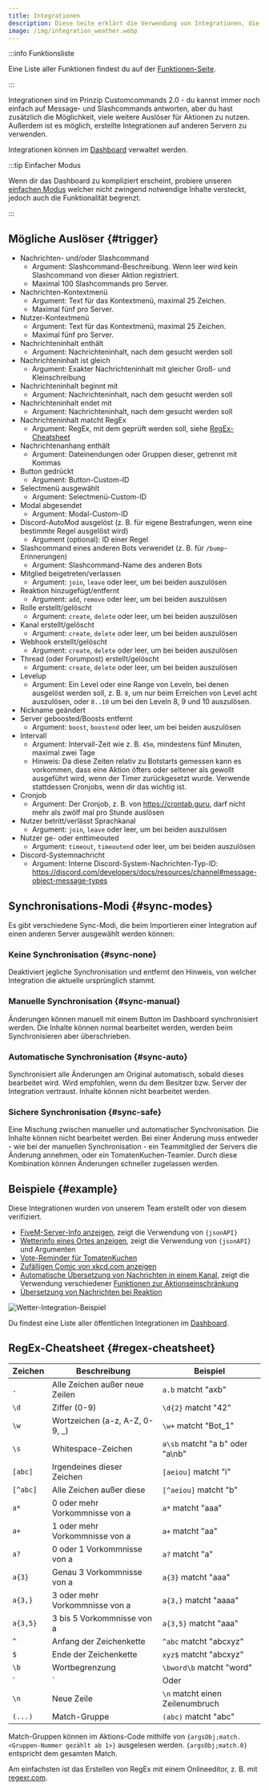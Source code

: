 ```yaml
---
title: Integrationen
description: Diese Seite erklärt die Verwendung von Integrationen, die nächste Version von Customcommands.
image: /img/integration_weather.webp
---
```


:::info Funktionsliste

Eine Liste aller Funktionen findest du auf der [Funktionen-Seite](/category/action-functions).

:::

Integrationen sind im Prinzip Customcommands 2.0 - du kannst immer noch einfach auf Message- und Slashcommands antworten, aber du hast zusätzlich die Möglichkeit, viele weitere Auslöser für Aktionen zu nutzen.
Außerdem ist es möglich, erstellte Integrationen auf anderen Servern zu verwenden.

Integrationen können im [Dashboard](https://tomatenkuchen.com/dashboard/integrations) verwaltet werden.

:::tip Einfacher Modus

Wenn dir das Dashboard zu kompliziert erscheint, probiere unseren [einfachen Modus](https://tomatenkuchen.com/dashboard/integrations?cc=1) welcher nicht zwingend notwendige Inhalte versteckt, jedoch auch die Funktionalität begrenzt.

:::

## Mögliche Auslöser {#trigger}

- Nachrichten- und/oder Slashcommand
	- Argument: Slashcommand-Beschreibung. Wenn leer wird kein Slashcommand von dieser Aktion registriert.
	- Maximal 100 Slashcommands pro Server.
- Nachrichten-Kontextmenü
	- Argument: Text für das Kontextmenü, maximal 25 Zeichen.
	- Maximal fünf pro Server.
- Nutzer-Kontextmenü
	- Argument: Text für das Kontextmenü, maximal 25 Zeichen.
	- Maximal fünf pro Server.
- Nachrichteninhalt enthält
	- Argument: Nachrichteninhalt, nach dem gesucht werden soll
- Nachrichteninhalt ist gleich
	- Argument: Exakter Nachrichteninhalt mit gleicher Groß- und Kleinschreibung
- Nachrichteninhalt beginnt mit
	- Argument: Nachrichteninhalt, nach dem gesucht werden soll
- Nachrichteninhalt endet mit
	- Argument: Nachrichteninhalt, nach dem gesucht werden soll
- Nachrichteninhalt matcht RegEx
	- Argument: RegEx, mit dem geprüft werden soll, siehe [RegEx-Cheatsheet](#regex-cheatsheet)
- Nachrichtenanhang enthält
	- Argument: Dateinendungen oder Gruppen dieser, getrennt mit Kommas
- Button gedrückt
	- Argument: Button-Custom-ID
- Selectmenü ausgewählt
	- Argument: Selectmenü-Custom-ID
- Modal abgesendet
	- Argument: Modal-Custom-ID
- Discord-AutoMod ausgelöst (z. B. für eigene Bestrafungen, wenn eine bestimmte Regel ausgelöst wird)
	- Argument (optional): ID einer Regel
- Slashcommand eines anderen Bots verwendet (z. B. für `/bump`-Erinnerungen)
	- Argument: Slashcommand-Name des anderen Bots
- Mitglied beigetreten/verlassen
	- Argument: `join`, `leave` oder leer, um bei beiden auszulösen
- Reaktion hinzugefügt/entfernt
	- Argument: `add`, `remove` oder leer, um bei beiden auszulösen
- Rolle erstellt/gelöscht
	- Argument: `create`, `delete` oder leer, um bei beiden auszulösen
- Kanal erstellt/gelöscht
	- Argument: `create`, `delete` oder leer, um bei beiden auszulösen
- Webhook erstellt/gelöscht
	- Argument: `create`, `delete` oder leer, um bei beiden auszulösen
- Thread (oder Forumpost) erstellt/gelöscht
	- Argument: `create`, `delete` oder leer, um bei beiden auszulösen
- Levelup
	- Argument: Ein Level oder eine Range von Leveln, bei denen ausgelöst werden soll, z. B. `8`, um nur beim Erreichen von Level acht auszulösen, oder `8..10` um bei den Leveln 8, 9 und 10 auszulösen.
- Nickname geändert
- Server geboosted/Boosts entfernt
	- Argument: `boost`, `boostend` oder leer, um bei beiden auszulösen
- Intervall
	- Argument: Intervall-Zeit wie z. B. `45m`, mindestens fünf Minuten, maximal zwei Tage
	- Hinweis: Da diese Zeiten relativ zu Botstarts gemessen kann es vorkommen, dass eine Aktion öfters oder seltener als gewollt ausgeführt wird, wenn der Timer zurückgesetzt wurde. Verwende stattdessen Cronjobs, wenn dir das wichtig ist.
- Cronjob
	- Argument: Der Cronjob, z. B. von https://crontab.guru, darf nicht mehr als zwölf mal pro Stunde auslösen
- Nutzer betritt/verlässt Sprachkanal
	- Argument: `join`, `leave` oder leer, um bei beiden auszulösen
- Nutzer ge- oder enttimeouted
	- Argument: `timeout`, `timeoutend` oder leer, um bei beiden auszulösen
- Discord-Systemnachricht
	- Argument: Interne Discord-System-Nachrichten-Typ-ID: https://discord.com/developers/docs/resources/channel#message-object-message-types

## Synchronisations-Modi {#sync-modes}

Es gibt verschiedene Sync-Modi, die beim Importieren einer Integration auf einen anderen Server ausgewählt werden können:

### Keine Synchronisation {#sync-none}

Deaktiviert jegliche Synchronisation und entfernt den Hinweis, von welcher Integration die aktuelle ursprünglich stammt.

### Manuelle Synchronisation {#sync-manual}

Änderungen können manuell mit einem Button im Dashboard synchronisiert werden. Die Inhalte können normal bearbeitet werden, werden beim Synchronisieren aber überschrieben.

### Automatische Synchronisation {#sync-auto}

Synchronisiert alle Änderungen am Original automatisch, sobald dieses bearbeitet wird. Wird empfohlen, wenn du dem Besitzer bzw. Server der Integration vertraust. Inhalte können nicht bearbeitet werden.

### Sichere Synchronisation {#sync-safe}

Eine Mischung zwischen manueller und automatischer Synchronisation. Die Inhalte können nicht bearbeitet werden. Bei einer Änderung muss entweder - wie bei der manuellen Synchronisation - ein Teammitglied der Servers die Änderung annehmen, oder ein TomatenKuchen-Teamler. Durch diese Kombination können Änderungen schneller zugelassen werden.

## Beispiele {#example}

Diese Integrationen wurden von unserem Team erstellt oder von diesem verifiziert.

- [FiveM-Server-Info anzeigen](https://tomatenkuchen.com/dashboard/integrations?info=fivem), zeigt die Verwendung von `{jsonAPI}`
- [Wetterinfo eines Ortes anzeigen](https://tomatenkuchen.com/dashboard/integrations?info=weather), zeigt die Verwendung von `{jsonAPI}` und Argumenten
- [Vote-Reminder für TomatenKuchen](https://tomatenkuchen.com/dashboard/integrations?info=vote-reminder)
- [Zufälligen Comic von xkcd.com anzeigen](https://tomatenkuchen.com/dashboard/integrations?info=xkcd)
- [Automatische Übersetzung von Nachrichten in einem Kanal](https://tomatenkuchen.com/dashboard/integrations?info=autotranslate), zeigt die Verwendung verschiedener [Funktionen zur Aktionseinschränkung](/action-functions/control)
- [Übersetzung von Nachrichten bei Reaktion](https://tomatenkuchen.com/dashboard/integrations?info=flag-reaction-translate)

![Wetter-Integration-Beispiel](/img/integration_weather.webp)

Du findest eine Liste aller öffentlichen Integrationen im [Dashboard](https://tomatenkuchen.com/dashboard/integrations).

## RegEx-Cheatsheet {#regex-cheatsheet}

| Zeichen   | Beschreibung                   | Beispiel                        |
|-----------|--------------------------------|---------------------------------|
| `.`       | Alle Zeichen außer neue Zeilen | `a.b` matcht "axb"              |
| `\d`      | Ziffer (0-9)                   | `\d{2}` matcht "42"             |
| `\w`      | Wortzeichen (a-z, A-Z, 0-9, _) | `\w+` matcht "Bot_1"            |
| `\s`      | Whitespace-Zeichen             | `a\sb` matcht "a b" oder "a\nb" |
| `[abc]`   | Irgendeines dieser Zeichen     | `[aeiou]` matcht "i"            |
| `[^abc]`  | Alle Zeichen außer diese       | `[^aeiou]` matcht "b"           |
| `a*`      | 0 oder mehr Vorkommnisse von a | `a*` matcht "aaa"               |
| `a+`      | 1 oder mehr Vorkommnisse von a | `a+` matcht "aa"                |
| `a?`      | 0 oder 1 Vorkommnisse von a    | `a?` matcht "a"                 |
| `a{3}`    | Genau 3 Vorkommnisse von a     | `a{3}` matcht "aaa"             |
| `a{3,}`   | 3 oder mehr Vorkommnisse von a | `a{3,}` matcht "aaaa"           |
| `a{3,5}`  | 3 bis 5 Vorkommnisse von a     | `a{3,5}` matcht "aaa"           |
| `^`       | Anfang der Zeichenkette        | `^abc` matcht "abcxyz"          |
| `$`       | Ende der Zeichenkette          | `xyz$` matcht "abcxyz"          |
| `\b`      | Wortbegrenzung                 | `\bword\b` matcht "word"        |
| `|`       | Oder                           | `a|b` matcht "a" oder "b"       |
| `\n`      | Neue Zeile                     | `\n` matcht einen Zeilenumbruch |
| `(...)`   | Match-Gruppe                   | `(abc)` matcht "abc"            |

Match-Gruppen können im Aktions-Code mithilfe von `{argsObj;match.<Gruppen-Nummer gezählt ab 1>}` ausgelesen werden.
`{argsObj;match.0}` entspricht dem gesamten Match.

Am einfachsten ist das Erstellen von RegEx mit einem Onlineeditor, z. B. mit [regexr.com](https://regexr.com).
